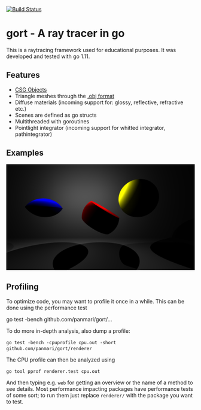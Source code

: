 [![Build Status](https://travis-ci.com/panmari/gort.svg?branch=master)](https://travis-ci.com/panmari/gort)

# gort - A ray tracer in go

This is a raytracing framework used for educational purposes. It was developed and tested with go 1.11.

## Features

* [CSG Objects](http://en.wikipedia.org/wiki/Constructive_solid_geometry)
* Triangle meshes through the [.obj format](http://en.wikipedia.org/wiki/Wavefront_OBJ)
* Diffuse materials (incoming support for: glossy, reflective, refractive etc.)
* Scenes are defined as go structs
* Multithreaded with goroutines
* Pointlight integrator (incoming support for whitted integrator, pathintegrator)

## Examples

![CSG example scene](/output/test_scene_csg.png)

## Profiling

To optimize code, you may want to profile it once in a while. This can be done using the performance test

   go test -bench github.com/panmari/gort/...
 
To do more in-depth analysis, also dump a profile:

    go test -bench -cpuprofile cpu.out -short github.com/panmari/gort/renderer
    
The CPU profile can then be analyzed using

    go tool pprof renderer.test cpu.out
    
And then typing e.g. `web` for getting an overview or the name of a method to see details. Most performance impacting
packages have performance tests of some sort; to run them just replace `renderer/` with the package you want to test. 
